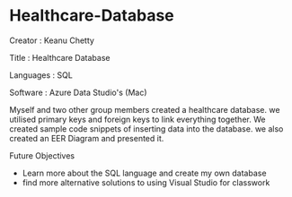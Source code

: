 # Healthcare-Database

Creator : Keanu Chetty 

Title : Healthcare Database

Languages : SQL

Software : Azure Data Studio's (Mac)

Myself and two other group members created a healthcare database. we utilised primary keys and foreign keys to link everything together. We created sample code snippets of inserting data into the database. we also created an EER Diagram and presented it.

Future Objectives
- Learn more about the SQL language and create my own database
- find more alternative solutions to using Visual Studio for classwork 
